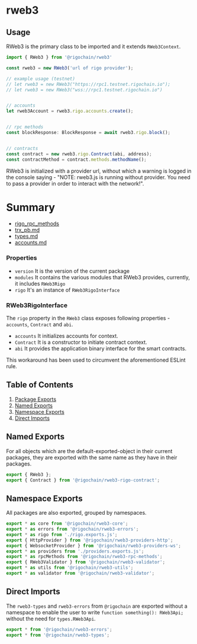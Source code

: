 # rweb3


## Usage

RWeb3 is the primary class to be imported and it extends `RWeb3Context`.

```js
import { RWeb3 } from '@rigochain/rweb3'

const rweb3 = new RWeb3('url of rigo provider');

// example usage (testnet)
// let rweb3 = new RWeb3("https://rpc1.testnet.rigochain.io");
// let rweb3 = new RWeb3("wss://rpc1.testnet.rigochain.io") 


// accounts
let rweb3Account = rweb3.rigo.accounts.create();


// rpc methods
const blockResponse: BlockResponse = await rweb3.rigo.block();


// contracts
const contract = new rweb3.rigo.Contract(abi, address);
const contractMethod = contract.methods.methodName();


```

RWeb3 is initialized with a provider url, without which a warning is logged in the console saying - "NOTE: rweb3.js is running without provider. You need to pass a provider in order to interact with the network!".

# Summary

* [rigo_rpc_methods](./rigo_rpc_methods.md)
* [trx_pb.md](./trx_pb.md)
* [types.md](./types.md)
* [accounts.md](./accounts.md)

### Properties

- `version` It is the version of the current package
- `modules` It contains the various modules that RWeb3 provides, currently, it includes `RWeb3Rigo`
- `rigo` It's an instance of `RWeb3RigoInterface`

### RWeb3RigoInterface

The `rigo` property in the `RWeb3` class exposes following properties - `accounts`, `Contract` and `abi`.

- `accounts` It initializes accounts for context.
- `Contract` It is a constructor to initiate contract context.
- `abi` It provides the application binary interface for the smart contracts.

This workaround has been used to circumvent the aforementioned ESLint rule.


## Table of Contents

1. [Package Exports](#Package-Exports)
2. [Named Exports](#Named-Exports)
3. [Namespace Exports](#Namespace-Exports)
4. [Direct Imports](#Direct-Imports)


## Named Exports

For all objects which are the default-exported-object in their current packages, they are exported with the same name as they have in their packages.

```javascript
export { RWeb3 };
export { Contract } from '@rigochain/rweb3-rigo-contract';
```

## Namespace Exports

All packages are also exported, grouped by namespaces.

```javascript
export * as core from '@rigochain/rweb3-core';
export * as errors from '@rigochain/rweb3-errors';
export * as rigo from './rigo.exports.js';
export { HttpProvider } from '@rigochain/rweb3-providers-http';
export { WebsocketProvider } from '@rigochain/rweb3-providers-ws';
export * as providers from './providers.exports.js';
export * as rpcMethods from '@rigochain/rweb3-rpc-methods';
export { RWeb3Validator } from '@rigochain/rweb3-validator';
export * as utils from '@rigochain/rweb3-utils';
export * as validator from '@rigochain/rweb3-validator';
```

## Direct Imports

The `rweb3-types` and `rweb3-errors` from `@rigochain` are exported without a namespace to enable the user to write `function something(): RWeb3Api;` without the need for `types.RWeb3Api`.

```javascript
export * from '@rigochain/rweb3-errors';
export * from '@rigochain/rweb3-types';